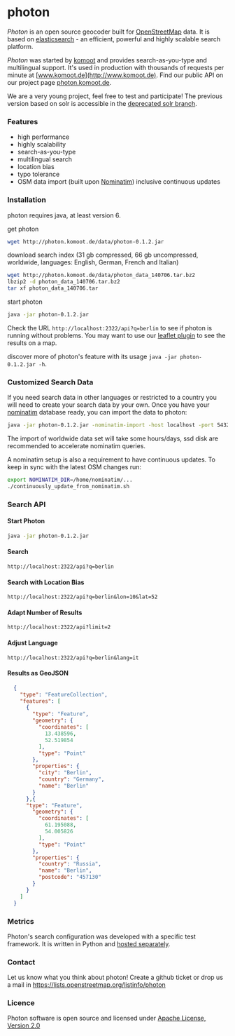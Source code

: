 # photon

_Photon_ is an open source geocoder built for [OpenStreetMap](http://www.osm.org) data. It is based on [elasticsearch](http://elasticsearch.org/) - an efficient, powerful and highly scalable search platform.

_Photon_ was started by [komoot](http://www.komoot.de) and provides search-as-you-type and multilingual support. It's used in production with thousands of requests per minute at [www.komoot.de](http://www.komoot.de). Find our public API on our project page [photon.komoot.de](http://photon.komoot.de).

We are a very young project, feel free to test and participate! The previous version based on solr is accessible in the [deprecated solr branch](https://github.com/komoot/photon/tree/deprecated-solr-version).

### Features
- high performance
- highly scalability
- search-as-you-type
- multilingual search
- location bias
- typo tolerance
- OSM data import (built upon [Nominatim](https://github.com/twain47/Nominatim)) inclusive continuous updates


### Installation

photon requires java, at least version 6.

get photon
```bash
wget http://photon.komoot.de/data/photon-0.1.2.jar
```

download search index (31 gb compressed, 66 gb uncompressed, worldwide, languages: English, German, French and Italian)
 ```bash
wget http://photon.komoot.de/data/photon_data_140706.tar.bz2
lbzip2 -d photon_data_140706.tar.bz2 
tar xf photon_data_140706.tar
 ```
 
start photon
```bash
java -jar photon-0.1.2.jar
```

Check the URL `http://localhost:2322/api?q=berlin` to see if photon is running without problems. You may want to use our [leaflet plugin](https://github.com/komoot/leaflet.photon) to see the results on a map.

discover more of photon's feature with its usage `java -jar photon-0.1.2.jar -h`. 



### Customized Search Data
If you need search data in other languages or restricted to a country you will need to create your search data by your own.
Once you have your [nominatim](https://github.com/twain47/Nominatim) database ready, you can import the data to photon:

```bash
java -jar photon-0.1.2.jar -nominatim-import -host localhost -port 5432 -database nominatim -user nominatim -password ...
```

The import of worldwide data set will take some hours/days, ssd disk are recommended to accelerate nominatim queries.

A nominatim setup is also a requirement to have continuous updates. To keep in sync with the latest OSM changes run:

```bash
export NOMINATIM_DIR=/home/nominatim/...
./continuously_update_from_nominatim.sh
```

### Search API
#### Start Photon
```bash
java -jar photon-0.1.2.jar
```

#### Search
```
http://localhost:2322/api?q=berlin
```

#### Search with Location Bias
```
http://localhost:2322/api?q=berlin&lon=10&lat=52
```

#### Adapt Number of Results
```
http://localhost:2322/api?limit=2
```

#### Adjust Language
```
http://localhost:2322/api?q=berlin&lang=it
```

#### Results as GeoJSON
```json
  {
    "type": "FeatureCollection",
    "features": [
      {
        "type": "Feature",
        "geometry": {
          "coordinates": [
            13.438596,
            52.519854
          ],
          "type": "Point"
        },
        "properties": {
          "city": "Berlin",
          "country": "Germany",
          "name": "Berlin"
        }
      },{
      "type": "Feature",
        "geometry": {
          "coordinates": [
            61.195088,
            54.005826
          ],
          "type": "Point"
        },
        "properties": {
          "country": "Russia",
          "name": "Berlin",
          "postcode": "457130"
        }
      }
    ]
  }
```

### Metrics

Photon's search configuration was developed with a specific test framework. It is written in Python and [hosted separately](https://github.com/yohanboniface/osm-geocoding-tester).

### Contact
Let us know what you think about photon! Create a github ticket or drop us a mail in https://lists.openstreetmap.org/listinfo/photon

### Licence
Photon software is open source and licensed under [Apache License, Version 2.0](http://opensource.org/licenses/Apache-2.0)
